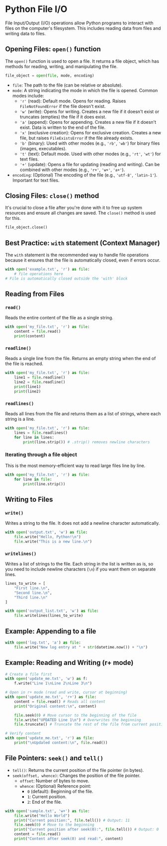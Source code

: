 # Python File I/O

File Input/Output (I/O) operations allow Python programs to interact with files on the computer's filesystem. This includes reading data from files and writing data to files.

## Opening Files: `open()` function

The `open()` function is used to open a file. It returns a file object, which has methods for reading, writing, and manipulating the file.

```python
file_object = open(file, mode, encoding)
```

-   `file`: The path to the file (can be relative or absolute).
-   `mode`: A string indicating the mode in which the file is opened. Common modes include:
    -   `'r'` (read): Default mode. Opens for reading. Raises `FileNotFoundError` if the file doesn't exist.
    -   `'w'` (write): Opens for writing. Creates a new file if it doesn't exist or truncates (empties) the file if it does exist.
    -   `'a'` (append): Opens for appending. Creates a new file if it doesn't exist. Data is written to the end of the file.
    -   `'x'` (exclusive creation): Opens for exclusive creation. Creates a new file, but raises `FileExistsError` if the file already exists.
    -   `'b'` (binary): Used with other modes (e.g., `'rb'`, `'wb'`) for binary files (images, executables).
    -   `'t'` (text): Default mode. Used with other modes (e.g., `'rt'`, `'wt'`) for text files.
    -   `'+'` (update): Opens a file for updating (reading and writing). Can be combined with other modes (e.g., `'r+'`, `'w+'`, `'a+'`).
-   `encoding`: (Optional) The encoding of the file (e.g., `'utf-8'`, `'latin-1'`). Important for text files.

## Closing Files: `close()` method

It's crucial to close a file after you're done with it to free up system resources and ensure all changes are saved. The `close()` method is used for this.

```python
file_object.close()
```

## Best Practice: `with` statement (Context Manager)

The `with` statement is the recommended way to handle file operations because it ensures that the file is automatically closed, even if errors occur.

```python
with open('example.txt', 'r') as file:
    # file operations here
# File is automatically closed outside the 'with' block
```

## Reading from Files

### `read()`
Reads the entire content of the file as a single string.

```python
with open('my_file.txt', 'r') as file:
    content = file.read()
    print(content)
```

### `readline()`
Reads a single line from the file. Returns an empty string when the end of the file is reached.

```python
with open('my_file.txt', 'r') as file:
    line1 = file.readline()
    line2 = file.readline()
    print(line1)
    print(line2)
```

### `readlines()`
Reads all lines from the file and returns them as a list of strings, where each string is a line.

```python
with open('my_file.txt', 'r') as file:
    lines = file.readlines()
    for line in lines:
        print(line.strip()) # .strip() removes newline characters
```

### Iterating through a file object
This is the most memory-efficient way to read large files line by line.

```python
with open('my_file.txt', 'r') as file:
    for line in file:
        print(line.strip())
```

## Writing to Files

### `write()`
Writes a string to the file. It does not add a newline character automatically.

```python
with open('output.txt', 'w') as file:
    file.write("Hello, Python!\n")
    file.write("This is a new line.\n")
```

### `writelines()`
Writes a list of strings to the file. Each string in the list is written as is, so you need to include newline characters (`\n`) if you want them on separate lines.

```python
lines_to_write = [
    "First line.\n",
    "Second line.\n",
    "Third line.\n"
]

with open('output_list.txt', 'w') as file:
    file.writelines(lines_to_write)
```

## Example: Appending to a file

```python
with open('log.txt', 'a') as file:
    file.write("New log entry at " + str(datetime.now()) + "\n")
```

## Example: Reading and Writing (r+ mode)

```python
# Create a file first
with open('update_me.txt', 'w') as f:
    f.write("Line 1\nLine 2\nLine 3\n")

# Open in r+ mode (read and write, cursor at beginning)
with open('update_me.txt', 'r+') as file:
    content = file.read() # Reads all content
    print("Original content:\n", content)

    file.seek(0) # Move cursor to the beginning of the file
    file.write("UPDATED Line 1\n") # Overwrites the beginning
    file.truncate() # Truncate the rest of the file from current position

# Verify content
with open('update_me.txt', 'r') as file:
    print("\nUpdated content:\n", file.read())
```

## File Pointers: `seek()` and `tell()`

-   `tell()`: Returns the current position of the file pointer (in bytes).
-   `seek(offset, whence)`: Changes the position of the file pointer.
    -   `offset`: Number of bytes to move.
    -   `whence`: (Optional) Reference point:
        -   `0` (default): Beginning of the file.
        -   `1`: Current position.
        -   `2`: End of the file.

```python
with open('sample.txt', 'w+') as file:
    file.write("Hello World")
    print("Current position:", file.tell()) # Output: 11
    file.seek(0) # Move to the beginning
    print("Current position after seek(0):", file.tell()) # Output: 0
    content = file.read()
    print("Content after seek(0) and read:", content)
```